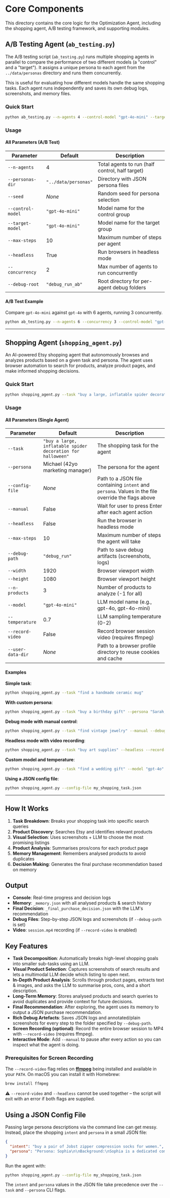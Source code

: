 # Core Components

This directory contains the core logic for the Optimization Agent, including the shopping agent, A/B testing framework, and supporting modules.

## A/B Testing Agent (`ab_testing.py`)

The A/B testing script (`ab_testing.py`) runs multiple shopping agents in parallel to compare the performance of two different models (a "control" and a "target"). It assigns a unique persona to each agent from the `../data/personas` directory and runs them concurrently.

This is useful for evaluating how different models handle the same shopping tasks. Each agent runs independently and saves its own debug logs, screenshots, and memory files.

### Quick Start
```bash
python ab_testing.py --n-agents 4 --control-model "gpt-4o-mini" --target-model "gpt-4o"
```

### Usage

#### All Parameters (A/B Test)

| Parameter | Default | Description |
|-----------|---------|-------------|
| `--n-agents` | 4 | Total agents to run (half control, half target) |
| `--personas-dir` | `"../data/personas"` | Directory with JSON persona files |
| `--seed` | *None* | Random seed for persona selection |
| `--control-model`| `"gpt-4o-mini"` | Model name for the control group |
| `--target-model`| `"gpt-4o-mini"` | Model name for the target group |
| `--max-steps` | 10 | Maximum number of steps per agent |
| `--headless` | True | Run browsers in headless mode |
| `--concurrency` | 2 | Max number of agents to run concurrently |
| `--debug-root` | `"debug_run_ab"` | Root directory for per-agent debug folders |

#### A/B Test Example

Compare `gpt-4o-mini` against `gpt-4o` with 6 agents, running 3 concurrently.
```bash
python ab_testing.py --n-agents 6 --concurrency 3 --control-model "gpt-4o-mini" --target-model "gpt-4o"
```
---

## Shopping Agent (`shopping_agent.py`)

An AI-powered Etsy shopping agent that autonomously browses and analyzes products based on a given task and persona. The agent uses browser automation to search for products, analyze product pages, and make informed shopping decisions.

### Quick Start
```bash
python shopping_agent.py --task "buy a large, inflatable spider decoration for halloween"
```

### Usage

#### All Parameters (Single Agent)

| Parameter | Default | Description |
|-----------|---------|-------------|
| `--task` | `"buy a large, inflatable spider decoration for halloween"` | The shopping task for the agent |
| `--persona` | Michael (42yo marketing manager) | The persona for the agent |
| `--config-file` | *None* | Path to a JSON file containing `intent` and `persona`. Values in the file override the flags above |
| `--manual` | False | Wait for user to press Enter after each agent action |
| `--headless` | False | Run the browser in headless mode |
| `--max-steps` | 10 | Maximum number of steps the agent will take |
| `--debug-path` | `"debug_run"` | Path to save debug artifacts (screenshots, logs) |
| `--width` | 1920 | Browser viewport width |
| `--height` | 1080 | Browser viewport height |
| `--n-products` | 3 | Number of products to analyze (-1 for all) |
| `--model` | `"gpt-4o-mini"` | LLM model name (e.g., gpt-4o, gpt-4o-mini) |
| `--temperature` | 0.7 | LLM sampling temperature (0-2) |
| `--record-video` | False | Record browser session video (requires ffmpeg) |
| `--user-data-dir`| *None* | Path to a browser profile directory to reuse cookies and cache |

#### Examples

**Simple task**:
```bash
python shopping_agent.py --task "find a handmade ceramic mug"
```

**With custom persona**:
```bash
python shopping_agent.py --task "buy a birthday gift" --persona "Sarah, a 28-year-old graphic designer who loves minimalist design"
```

**Debug mode with manual control**:
```bash
python shopping_agent.py --task "find vintage jewelry" --manual --debug-path "my_debug_run"
```

**Headless mode with video recording**:
```bash
python shopping_agent.py --task "buy art supplies" --headless --record-video --max-steps 20
```

**Custom model and temperature**:
```bash
python shopping_agent.py --task "find a wedding gift" --model "gpt-4o" --temperature 0.3
```

**Using a JSON config file**:
```bash
python shopping_agent.py --config-file my_shopping_task.json
```

---
## How It Works

1. **Task Breakdown**: Breaks your shopping task into specific search queries
2. **Product Discovery**: Searches Etsy and identifies relevant products
3. **Visual Selection**: Uses screenshots + LLM to choose the most promising listings
4. **Product Analysis**: Summarises pros/cons for each product page
5. **Memory Management**: Remembers analysed products to avoid duplicates
6. **Decision Making**: Generates the final purchase recommendation based on memory

## Output

- **Console**: Real-time progress and decision logs
- **Memory**: `_memory.json` with all analysed products & search history
- **Final Decision**: `_final_purchase_decision.json` with the LLM's recommendation
- **Debug Files**: Step-by-step JSON logs and screenshots (if `--debug-path` is set)
- **Video**: `session.mp4` recording (if `--record-video` is enabled)

## Key Features

- **Task Decomposition**: Automatically breaks high-level shopping goals into smaller sub-tasks using an LLM.
- **Visual Product Selection**: Captures screenshots of search results and lets a multimodal LLM decide which listing to open next.
- **In-Depth Product Analysis**: Scrolls through product pages, extracts text & images, and asks the LLM to summarise pros, cons, and a short description.
- **Long-Term Memory**: Stores analysed products and search queries to avoid duplicates and provide context for future decisions.
- **Final Recommendation**: After exploring, the agent uses its memory to output a JSON purchase recommendation.
- **Rich Debug Artefacts**: Saves JSON logs and annotated/plain screenshots for every step to the folder specified by `--debug-path`.
- **Screen Recording (optional)**: Record the entire browser session to MP4 with `--record-video` (requires ffmpeg).
- **Interactive Mode**: Add `--manual` to pause after every action so you can inspect what the agent is doing.

### Prerequisites for Screen Recording

The `--record-video` flag relies on **[ffmpeg](https://ffmpeg.org/)** being installed and available in your `PATH`. On macOS you can install it with Homebrew:

```bash
brew install ffmpeg
```

⚠️  `--record-video` and `--headless` cannot be used together – the script will exit with an error if both flags are supplied.

## Using a JSON Config File

Passing large persona descriptions via the command line can get messy. Instead, place the shopping `intent` and `persona` in a small JSON file:

```json
{
  "intent": "buy a pair of Jobst zipper compression socks for women.",
  "persona": "Persona: Sophia\n\nBackground:\nSophia is a dedicated community college professor with a deep passion for education and empowering underserved students. She has spent the past two decades sharing her expertise and inspiring young minds to reach their full potential.\n\nDemographics:\nAge: 54\nGender: Female\nEducation: Master's degree in Education\nProfession: Community College Professor\nIncome: $65,000\n\nFinancial Situation:\nSophia's income as a community college professor provides her with a comfortable, yet modest, living. She is financially responsible and manages her budget carefully, prioritizing her personal and professional goals.\n\nShopping Habits:\nSophia is a practical shopper who focuses on finding high-quality, durable items that will serve her needs for the long term. She enjoys browsing local thrift stores and online marketplaces for unique finds, but she is also willing to invest in essential items that will last. Sophia values sustainability and often looks for eco-friendly or ethically sourced products.\n\nProfessional Life:\nAs a community college professor, Sophia takes great pride in her work and the impact she has on her students' lives. She is known for her engaging teaching style, her deep subject matter expertise, and her genuine care for the well-being and success of her students. Sophia is actively involved in curriculum development and mentoring programs, constantly seeking ways to improve the educational experience.\n\nPersonal Style:\nSophia's personal style reflects her practical and comfortable approach to life. She often wears classic pieces, such as button-down shirts, cardigans, and well-fitted trousers, that allow her to move freely and feel confident in the classroom. She also enjoys adding personal touches, like colorful scarves or statement jewelry, to express her own sense of style."
}
```

Run the agent with:

```bash
python shopping_agent.py --config-file my_shopping_task.json
```

The `intent` and `persona` values in the JSON file take precedence over the `--task` and `--persona` CLI flags. 